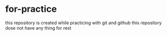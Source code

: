 # for-practice

this repository is created while practicing with git and github 
this repository dose not have any thing for rest
